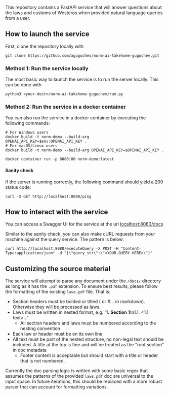 This repository contains a FastAPI service that will answer questions about the laws and customs of Westeros when provided natural language queries from a user.

## How to launch the service
First, clone the repository locally with
```
git clone https://github.com/aguguchev/norm-ai-takehome-guguchev.git
```
### Method 1: Run the service locally
The most basic way to launch the service is to run the server locally. This can be done with
```
python3 <your-dest>/norm-ai-takehome-guguchev/run.py
```

### Method 2: Run the service in a docker container
You can also run the service in a docker container by executing the following commands:
```
# For Windows users
docker build -t norm-demo --build-arg OPENAI_API_KEY=$env:OPENAI_API_KEY .
# For macOS/Linux users
docker build -t norm-demo --build-arg OPENAI_API_KEY=$OPENAI_API_KEY .

docker container run -p 8080:80 norm-demo:latest
```

#### Sanity check
If the server is running correctly, the following command should yield a 200 status code:
```
curl -X GET http://localhost:8080/ping
```

## How to interact with the service
You can access a Swagger UI for the service at the url [localhost:8080/docs](localhost:8080/docs)

Similar to the sanity check, you can also make cURL requests from your machine against the query service. The pattern is below:
```
curl http://localhost:8080/executeQuery -X POST -H "Content-Type:application/json" -d "{\"query_str\":\"<YOUR-QUERY-HERE>\"}"
```

## Customizing the source material
The service will attempt to parse any document under the `/docs/` directory as long as it has the `.pdf` extension. To ensure best results, please follow the formatting of the existing `laws.pdf` file. That is:
- Section headers must be bolded or titled (**<text>** or #... in markdown). Otherwise they will be processed as laws.
- Laws must be written in nested format, e.g. '**1.** **Section 1**\n1.1. <1.1. text>...'
  - All section headers and laws must be numbered according to the nesting convention
- Each law or header must be on its own line
- All text must be part of the nested structure, no non-legal text should be included. A title at the top is fine and will be treated as the "root section" in doc metadata
  - Footer content is acceptable but should start with a title or header that is not numbered.

Currently the doc parsing logic is written with some basic regex that assumes the patterns of the provided `laws.pdf` doc are universal to the input space. In future iterations, this should be replaced with a more robust parser that can account for formatting variations. 
